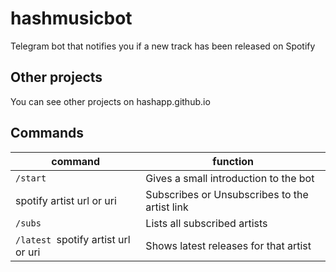 # hashmusicbot
Telegram bot that notifies you if a new track has been released on Spotify

## Other projects
You can see other projects on hashapp.github.io

## Commands
| command                             | function                                      |
| ----------------------------------- | --------------------------------------------- |
| `/start`                            | Gives a small introduction to the bot         |
| spotify artist url or uri           | Subscribes or Unsubscribes to the artist link |
| `/subs`                             | Lists all subscribed artists                  |
| `/latest `spotify artist url or uri | Shows latest releases for that artist         |
